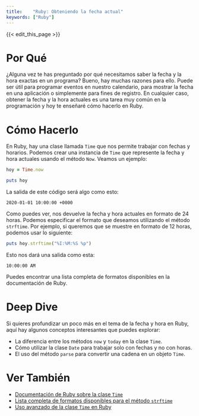 ```yaml
---
title:    "Ruby: Obteniendo la fecha actual"
keywords: ["Ruby"]
---
```


{{< edit_this_page >}}

# Por Qué

¿Alguna vez te has preguntado por qué necesitamos saber la fecha y la hora exactas en un programa? Bueno, hay muchas razones para ello. Puede ser útil para programar eventos en nuestro calendario, para mostrar la fecha en una aplicación o simplemente para fines de registro. En cualquier caso, obtener la fecha y la hora actuales es una tarea muy común en la programación y hoy te enseñaré cómo hacerlo en Ruby.

# Cómo Hacerlo

En Ruby, hay una clase llamada `Time` que nos permite trabajar con fechas y horarios. Podemos crear una instancia de `Time` que represente la fecha y hora actuales usando el método `Now`. Veamos un ejemplo:

```Ruby
hoy = Time.now

puts hoy
```

La salida de este código será algo como esto:

```
2020-01-01 10:00:00 +0000
```

Como puedes ver, nos devuelve la fecha y hora actuales en formato de 24 horas. Podemos especificar el formato que deseamos utilizando el método `strftime`. Por ejemplo, si queremos que se muestre en formato de 12 horas, podemos usar lo siguiente:

```Ruby
puts hoy.strftime("%I:%M:%S %p")
```

Esto nos dará una salida como esta:

```
10:00:00 AM
```

Puedes encontrar una lista completa de formatos disponibles en la documentación de Ruby.

# Deep Dive

Si quieres profundizar un poco más en el tema de la fecha y hora en Ruby, aquí hay algunos conceptos interesantes que puedes explorar:

- La diferencia entre los métodos `now` y `today` en la clase `Time`.
- Cómo utilizar la clase `Date` para trabajar solo con fechas y no con horas.
- El uso del método `parse` para convertir una cadena en un objeto `Time`.

# Ver También

- [Documentación de Ruby sobre la clase `Time`](https://ruby-doc.org/core-2.7.1/Time.html)
- [Lista completa de formatos disponibles para el método `strftime`](https://ruby-doc.org/core-2.7.1/Time.html#method-i-strftime)
- [Uso avanzado de la clase `Time` en Ruby](https://www.toptal.com/ruby/ruby-time-class)